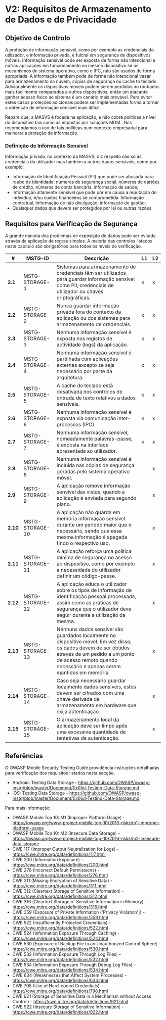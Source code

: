 # V2: Requisitos de Armazenamento de Dados e de Privacidade

## Objetivo de Controlo

A proteção de informação sensível, como por exemplo as credenciais do utilizador, e informação privada, é fulcral em segurança de dispositivos móveis. Informação sensível pode ser exposta de forma não intencional a outras aplicações em funcionamento no mesmo dispositivo se os mecanismos do sistema operativo, como o IPC, não são usados de forma apropriada.  A informação também pode de forma não intencional vazar para armazenamento na nuvem, cópias de segurança ou cache to teclado. Adicionalmente os dispositivos móveis podem serem perdidos ou roubados mais facilmente comparados a outros dispositivos, então um atacante ganhar acesso fisico ao sistema é um cenário mais provável. Para evitar estes casos proteções adicionais podem ser implementadas forma a tornar a obtenção de informação sensível mais difícil.

Repare que, a MASVS é focada na aplicação, e não cobre políticas a nível do dispositivo tais como as impostas por soluções MDM . Nós recomendamos o uso de tais políticas num contexto empresarial para melhorar a proteção da informação.

### Definição de Informação Sensível

Informação privada, no contexto da MASVS, diz respeito não só às credenciais do utilizador mas também a outros dados sensíveis, como por exemplo:

- Informação de Identificação Pessoal (PII) que pode ser abusada para roubo de identidade: números de segurança social, números de cartões de crédito, números de conta bancária, informação de saúde;
- Informação altamente sensível que pode pôr em causa a reputação do indivíduo, e/ou custos financeiros se comprometida: Informação contratual, Informação de não divulgação, informação de gestão;
- Quaisquer dados que devem ser protegidos por lei ou outras razões.

## Requisitos para Verificação de Segurança

A grande maioria dos problemas de exposição de dados pode ser evitada através da aplicação de regras simples. A maioria das controlos listados neste capítulo são obrigatórios para todos os níveis de verificação.

| # | MSTG-ID | Descrição | L1 | L2 |
| -- | ---------- | ---------------------- | - | - |
| **2.1** | MSTG-STORAGE-1 | Sistemas para armazenamento de credenciais têm ser utilizados para guardar informação sensível como PII, credenciais de utilizador ou chaves criptográficas. | x | x |
| **2.2** | MSTG-STORAGE-2 | Nunca guardar informação privada fora do contexto da aplicação ou dos sistemas para armazenamento de credenciais. | x | x |
| **2.3** | MSTG-STORAGE-3 | Nenhuma informação sensível é exposta nos registos de actividade (logs) da aplicação. | x | x |
| **2.4** | MSTG-STORAGE-4 | Nenhuma informação sensível é partilhada com aplicações externas excepto se seja necessário por parte da arquitetura. | x | x |
| **2.5** | MSTG-STORAGE-5 | A cache do teclado está desativada nos controlos de entrada de texto relativos a dados sensíveis. | x | x |
| **2.6** | MSTG-STORAGE-6 | Nenhuma informação sensível é exposta via comunicação inter-processos (IPC). | x | x |
| **2.7** | MSTG-STORAGE-7 | Nenhuma informação sensível, nomeadamente palavras-passe, é exposta na interface apresentada ao utilizador. | x | x |
| **2.8** | MSTG-STORAGE-8 | Nenhuma informação sensível é incluída nas cópias de segurança geradas pelo sistema operativo móvel. |   | x |
| **2.9** | MSTG-STORAGE-9 | A aplicação remove informação sensível das vistas, quando a aplicação é enviada para segundo plano. |  | x |
| **2.10** | MSTG-STORAGE-10 | A aplicação não guarda em memória informação sensível durante um período maior que o necessário, sendo que essa mesma informação é apagada findo o respectivo uso. |  | x |
| **2.11** | MSTG-STORAGE-11 | A aplicação reforça uma política mínima de segurança no acesso ao dispositivo, como por exemplo a necessidade do utilizador definir um código-passe. |  | x |
| **2.12** | MSTG-STORAGE-12 | A aplicação educa o utilizador sobre os tipos de informação de identificação pessoal processada, assim como as práticas de segurança que o utilizador deve seguir durante a utilização da mesma. |  | x |
| **2.13** | MSTG-STORAGE-13 | Nenhuns dados sensível são guardados localmente no dispositivo móvel. Em vez disso, os dados devem de ser obtidos através de um pedido a um ponto de acesso remoto quando necessário e apenas serem mantidos em memória. |  | x |
| **2.14** | MSTG-STORAGE-14 | Caso seja necessário guardar localmente dados sensíveis, estes devem ser cifrados com uma chave derivada de armazenamento em hardware que exija autenticação. |  | x |
| **2.15** | MSTG-STORAGE-15 | O armazenamento local da aplicação deve ser limpo após uma excessiva quantidade de tentativas de autenticação. |  | x |

## Referências

O OWASP Mobile Security Testing Guide providência instruções detalhadas para verificação dos requisitos listados nesta secção.

- Android: Testing Data Storage - <https://github.com/OWASP/owasp-mstg/blob/master/Document/0x05d-Testing-Data-Storage.md>
- iOS: Testing Data Storage - <https://github.com/OWASP/owasp-mstg/blob/master/Document/0x06d-Testing-Data-Storage.md>

Para mais informação:

- OWASP Mobile Top 10: M1 (Improper Platform Usage) - <https://owasp.org/www-project-mobile-top-10/2016-risks/m1-improper-platform-usage>
- OWASP Mobile Top 10: M2 (Insecure Data Storage) - <https://owasp.org/www-project-mobile-top-10/2016-risks/m2-insecure-data-storage>
- CWE 117 (Improper Output Neutralization for Logs) - <https://cwe.mitre.org/data/definitions/117.html>
- CWE 200 (Information Exposure) - <https://cwe.mitre.org/data/definitions/200.html>
- CWE 276 (Incorrect Default Permissions) - <https://cwe.mitre.org/data/definitions/276.html>
- CWE 311 (Missing Encryption of Sensitive Data) - <https://cwe.mitre.org/data/definitions/311.html>
- CWE 312 (Cleartext Storage of Sensitive Information) - <https://cwe.mitre.org/data/definitions/312.html>
- CWE 316 (Cleartext Storage of Sensitive Information in Memory) - <https://cwe.mitre.org/data/definitions/316.html>
- CWE 359 (Exposure of Private Information ('Privacy Violation')) - <https://cwe.mitre.org/data/definitions/359.html>
- CWE 522 (Insufficiently Protected Credentials) - <https://cwe.mitre.org/data/definitions/522.html>
- CWE 524 (Information Exposure Through Caching) - <https://cwe.mitre.org/data/definitions/524.html>
- CWE 530 (Exposure of Backup File to an Unauthorized Control Sphere) - <https://cwe.mitre.org/data/definitions/530.html>
- CWE 532 (Information Exposure Through Log Files) - <https://cwe.mitre.org/data/definitions/532.html>
- CWE 534 (Information Exposure Through Debug Log Files) - <https://cwe.mitre.org/data/definitions/534.html>
- CWE 634 (Weaknesses that Affect System Processes) - <https://cwe.mitre.org/data/definitions/634.html>
- CWE 798 (Use of Hard-coded Credentials) - <https://cwe.mitre.org/data/definitions/798.html>
- CWE 921 (Storage of Sensitive Data in a Mechanism without Access Control) - <https://cwe.mitre.org/data/definitions/921.html>
- CWE 922 (Insecure Storage of Sensitive Information) - <https://cwe.mitre.org/data/definitions/922.html>
